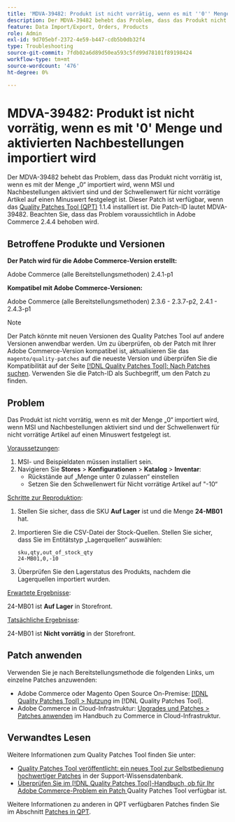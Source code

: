 ```yaml
---
title: 'MDVA-39482: Produkt ist nicht vorrätig, wenn es mit ''0'' Menge und aktivierten Nachbestellungen importiert wird'
description: Der MDVA-39482 behebt das Problem, dass das Produkt nicht vorrätig ist, wenn es mit der Menge „0“ importiert wird, wenn MSI und Nachbestellungen aktiviert sind und der Schwellenwert für nicht vorrätige Artikel auf einen Minuswert festgelegt ist. Dieser Patch ist verfügbar, wenn das [Quality Patches Tool (QPT)](https://experienceleague.adobe.com/de/docs/commerce-operations/tools/quality-patches-tool/quality-patches-tool-to-self-serve-quality-patches) 1.1.4 installiert ist. Die Patch-ID lautet MDVA-39482. Beachten Sie, dass das Problem voraussichtlich in Adobe Commerce 2.4.4 behoben wird.
feature: Data Import/Export, Orders, Products
role: Admin
exl-id: 9d705ebf-2372-4e59-b447-cdb5b0db32f4
type: Troubleshooting
source-git-commit: 7fdb02a6d89d50ea593c5fd99d78101f89198424
workflow-type: tm+mt
source-wordcount: '476'
ht-degree: 0%

---
```


# MDVA-39482: Produkt ist nicht vorrätig, wenn es mit &#39;0&#39; Menge und aktivierten Nachbestellungen importiert wird

Der MDVA-39482 behebt das Problem, dass das Produkt nicht vorrätig ist, wenn es mit der Menge „0“ importiert wird, wenn MSI und Nachbestellungen aktiviert sind und der Schwellenwert für nicht vorrätige Artikel auf einen Minuswert festgelegt ist. Dieser Patch ist verfügbar, wenn das [Quality Patches Tool (QPT)](https://experienceleague.adobe.com/de/docs/commerce-operations/tools/quality-patches-tool/quality-patches-tool-to-self-serve-quality-patches) 1.1.4 installiert ist. Die Patch-ID lautet MDVA-39482. Beachten Sie, dass das Problem voraussichtlich in Adobe Commerce 2.4.4 behoben wird.

## Betroffene Produkte und Versionen

**Der Patch wird für die Adobe Commerce-Version erstellt:**

Adobe Commerce (alle Bereitstellungsmethoden) 2.4.1-p1

**Kompatibel mit Adobe Commerce-Versionen:**

Adobe Commerce (alle Bereitstellungsmethoden) 2.3.6 - 2.3.7-p2, 2.4.1 - 2.4.3-p1

>[!NOTE]
>
>Der Patch könnte mit neuen Versionen des Quality Patches Tool auf andere Versionen anwendbar werden. Um zu überprüfen, ob der Patch mit Ihrer Adobe Commerce-Version kompatibel ist, aktualisieren Sie das `magento/quality-patches` auf die neueste Version und überprüfen Sie die Kompatibilität auf der Seite [[!DNL Quality Patches Tool]: Nach Patches suchen](https://experienceleague.adobe.com/de/docs/commerce-operations/tools/quality-patches-tool/quality-patches-tool-to-self-serve-quality-patches). Verwenden Sie die Patch-ID als Suchbegriff, um den Patch zu finden.

## Problem

Das Produkt ist nicht vorrätig, wenn es mit der Menge „0“ importiert wird, wenn MSI und Nachbestellungen aktiviert sind und der Schwellenwert für nicht vorrätige Artikel auf einen Minuswert festgelegt ist.

<u>Voraussetzungen</u>:

1. MSI- und Beispieldaten müssen installiert sein.
1. Navigieren Sie **Stores** > **Konfigurationen** > **Katalog** > **Inventar**:
   * Rückstände auf „Menge unter 0 zulassen“ einstellen
   * Setzen Sie den Schwellenwert für Nicht vorrätige Artikel auf &quot;-10“

<u>Schritte zur Reproduktion</u>:

1. Stellen Sie sicher, dass die SKU **Auf Lager** ist und die Menge **24-MB01** hat.
1. Importieren Sie die CSV-Datei der Stock-Quellen. Stellen Sie sicher, dass Sie im Entitätstyp „Lagerquellen“ auswählen:

   ```code panel
   sku,qty,out_of_stock_qty
   24-MB01,0,-10
   ```

1. Überprüfen Sie den Lagerstatus des Produkts, nachdem die Lagerquellen importiert wurden.

<u>Erwartete Ergebnisse</u>:

24-MB01 ist **Auf Lager** in Storefront.

<u>Tatsächliche Ergebnisse</u>:

24-MB01 ist **Nicht vorrätig** in der Storefront.

## Patch anwenden

Verwenden Sie je nach Bereitstellungsmethode die folgenden Links, um einzelne Patches anzuwenden:

* Adobe Commerce oder Magento Open Source On-Premise: [[!DNL Quality Patches Tool] > Nutzung](/help/tools/quality-patches-tool/usage.md) im [!DNL Quality Patches Tool].
* Adobe Commerce in Cloud-Infrastruktur: [Upgrades und Patches > Patches anwenden](https://experienceleague.adobe.com/docs/commerce-cloud-service/user-guide/develop/upgrade/apply-patches.html?lang=de) im Handbuch zu Commerce in Cloud-Infrastruktur.

## Verwandtes Lesen

Weitere Informationen zum Quality Patches Tool finden Sie unter:

* [Quality Patches Tool veröffentlicht: ein neues Tool zur Selbstbedienung hochwertiger Patches](https://experienceleague.adobe.com/de/docs/commerce-operations/tools/quality-patches-tool/quality-patches-tool-to-self-serve-quality-patches) in der Support-Wissensdatenbank.
* [Überprüfen Sie im [!DNL Quality Patches Tool]-Handbuch, ob für Ihr Adobe Commerce-Problem ein Patch ](/help/tools/quality-patches-tool/patches-available-in-qpt/check-patch-for-magento-issue-with-magento-quality-patches.md) Quality Patches Tool verfügbar ist.

Weitere Informationen zu anderen in QPT verfügbaren Patches finden Sie im Abschnitt [Patches in QPT](https://experienceleague.adobe.com/tools/commerce-quality-patches/index.html?lang=de).
